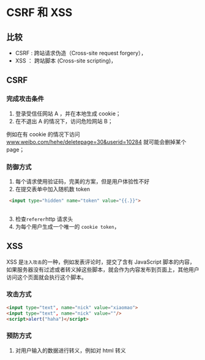 # CSRF 和 XSS

## 比较
- CSRF : 跨站请求伪造（Cross-site request forgery），
- XSS ： 跨站脚本 (Cross-site scripting)，

## CSRF

### 完成攻击条件
1. 登录受信任网站 A ，并在本地生成 cookie；
2. 在不退出 A 的情况下，访问危险网站 B；

例如在有 cookie 的情况下访问 www.weibo.com/hehe/deletepage=30&userid=10284 就可能会删掉某个 page；
### 防御方式
1. 每个请求使用验证码，完美的方案，但是用户体验性不好
2. 在提交表单中加入随机数 token
```html
 <input type="hidden" name="token" value="{{.}}">
 
```
3. 检查`referer`http 请求头
3. 为每个用户生成一个唯一的 `cookie token`，

## XSS
XSS 是`注入攻击`的一种，例如发表评论时，提交了含有 JavaScript 脚本的内容，如果服务器没有过滤或者转义掉这些脚本，就会作为内容发布到页面上，其他用户访问这个页面就会执行这个脚本。

### 攻击方式
```html
<input type="text", name="nick" value="xiaomao">  
<input type="text", name="nick" value=""/>  
<script>alert("haha")</script>
```

### 预防方式
1. 对用户输入的数据进行转义，例如对 html 转义
